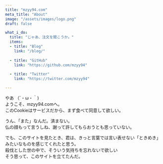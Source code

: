 ```yaml
---
title: "mzyy94.com"
meta_title: "About"
image: "/assets/images/logo.png"
draft: false

what_i_do:
  title: "じゃあ、注文を聞こうか。"
  items:
  - title: "Blog"
    link: "/blog/"
  
  - title: "GitHub"
    link: "https://github.com/mzyy94"
  
  - title: "Twitter"
    link: "https://twitter.com/mzyy94"

---
```


やあ （´・ω・｀)<br>
ようこそ、mzyy94.comへ。<br>
このCookieはサービスだから、まず食べて同意して欲しい。

うん、「また」なんだ。済まない。<br>
仏の顔もって言うしね、謝って許してもらおうとも思っていない。

でも、このサイトを見たとき、君は、きっと言葉では言い表せない「ときめき」みたいなものを感じてくれたと思う。<br>
殺伐とした世の中で、そういう気持ちを忘れないで欲しい<br>
そう思って、このサイトを立てたんだ。
